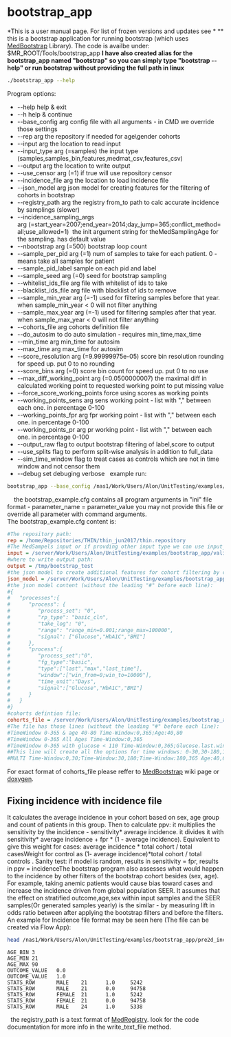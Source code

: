 # bootstrap_app
*This is a user manual page. For list of frozen versions and updates see *
**
this is a bootstrap application for running bootstrap (which uses [MedBootstrap](../../Infrastructure%20C%20Library/MedProcessTools%20Library/MedBootstrap.md) Library). The code is availbe under: $MR_ROOT/Tools/bootstrap_app
**I have also created alias for the bootstrap_app named "bootstrap" so you can simply type "bootstrap --help" or run bootstrap without providing the full path in linux**
 
```bash
./bootstrap_app --help
```
Program options:

- --help help & exit
- --h help & continue
- --base_config arg config file with all arguments - in CMD we override those settings
- --rep arg the repository if needed for age\gender cohorts
- --input arg the location to read input
- --input_type arg (=samples) the input type (samples,samples_bin,features,medmat_csv,features_csv)
- --output arg the location to write output
- --use_censor arg (=1) if true will use repository censor
- --incidence_file arg the location to load incidence file
- --json_model arg json model for creating features for the filtering of cohorts in bootstrap
- --registry_path arg the registry from_to path to calc accurate incidence by samplings (slower)
- --incidence_sampling_args arg (=start_year=2007;end_year=2014;day_jump=365;conflict_method=all;use_allowed=1)  the init argument string for theMedSamplingAge for the sampling. has default value
- --nbootstrap arg (=500) bootstrap loop count
- --sample_per_pid arg (=1) num of samples to take for each patient. 0 - means take all samples for patient
- --sample_pid_label sample on each pid and label
- --sample_seed arg (=0) seed for bootstrap sampling
- --whitelist_ids_file arg file with whitelist of ids to take
- --blacklist_ids_file arg file with blacklist of ids to remove
- --sample_min_year arg (=-1) used for filtering samples before that year. when sample_min_year < 0 will not filter anything
- --sample_max_year arg (=-1) used for filtering samples after that year. when sample_max_year < 0 will not filter anything
- --cohorts_file arg cohorts definition file
- --do_autosim to do auto simulation - requires min_time,max_time
- --min_time arg min_time for autosim
- --max_time arg max_time for autosim
- --score_resolution arg (=9.99999975e-05) score bin resolution rounding for speed up. put 0 to no rounding
- --score_bins arg (=0) score bin count for speed up. put 0 to no use
- --max_diff_working_point arg (=0.0500000007) the maximal diff in calculated working point to requested working point to put missing value
- --force_score_working_points force using scores as working points
- --working_points_sens arg sens working point - list with "," between each one. in percentage 0-100
- --working_points_fpr arg fpr working point - list with "," between each one. in percentage 0-100
- --working_points_pr arg pr working point - list with "," between each one. in percentage 0-100
- --output_raw flag to output bootstrap filtering of label,score to output
- --use_splits flag to perform split-wise analysis in addition to full_data
- --sim_time_window flag to treat cases as controls which are not in time window and not censor them
- --debug set debuging verbose
 
example run:
 
```bash
bootstrap_app --base_config /nas1/Work/Users/Alon/UnitTesting/examples/bootstrap_app/bootstrap_example.cfg
```
 
 
the bootstrap_example.cfg contains all program arguments in "ini" file format - parameter_name = parameter_value
you may not provide this file or override all parameter with command arguments.
The bootstrap_example.cfg content is:
 
```ini title="bootstrap_example.cfg"
#The repository path:
rep = /home/Repositories/THIN/thin_jun2017/thin.repository
#The MedSampels input or if provding other input type we can use input_type paramter
input = /server/Work/Users/Alon/UnitTesting/examples/bootstrap_app/validation_samples.preds
#where to write output path:
output = /tmp/bootstrap_test
#the json model to create additional features for cohort filtering by cohorts_file
json_model = /server/Work/Users/Alon/UnitTesting/examples/bootstrap_app/model_stats.json
#the json model content (without the leading "#" before each line):
#{
#   "processes":{
#      "process": {
#         "process_set": "0",
#         "rp_type": "basic_cln",
#         "take_log": "0",
#         "range": "range_min=0.001;range_max=100000",
#         "signal": ["Glucose","HbA1C","BMI"]
#      },
#      "process":{
#         "process_set":"0",
#         "fg_type":"basic",
#         "type":["last","max","last_time"],
#         "window":["win_from=0;win_to=10000"],
#         "time_unit":"Days",
#         "signal":["Glucose","HbA1C","BMI"]
#      }
#   }
#}
#cohorts defintion file:
cohorts_file = /server/Work/Users/Alon/UnitTesting/examples/bootstrap_app/bootstrap_new.params
#The file has those lines (without the leading "#" before each line):
#TimeWindow 0-365 & age 40-80 Time-Window:0,365;Age:40,80
#TimeWindow 0-365 All Ages Time-Window:0,365
#TimeWindow 0-365 with glucose < 110 Time-Window:0,365;Glucose.last.win_0_10000:0,110
##This line will create all the options for time windows: 0-30,30-180,180-365 with ages 40-60,60-80,40-80 for both male,females
#MULTI Time-Window:0,30;Time-Window:30,180;Time-Window:180,365 Age:40,60;Age:60,80;Age:40,80 Gender:1,1;Gender:2,2
```
For exact format of cohorts_file please reffer to [MedBootstrap](../../Infrastructure%20C%20Library/MedProcessTools%20Library/MedBootstrap.md) wiki page or [doxygen](https://Medial-EarlySign.github.io/MR_LIBS/classMedBootstrap.html#a719ddf45e236146cd0020b0f587b78a1).
 
## Fixing incidence with incidence file
It calculates the average incidence in your cohort based on sex, age group and count of patients in this group. Then to calculate ppv: it multiplies the sensitivity by the incidence - sensitivity* average incidence. it divides it with sensitivity* average incidence + fpr * (1 - average incidence). Equivalent to give this weight for cases: average incidence * total cohort / total casesWeight for control as (1- average incidence)*total cohort / total controls . Sanity test: if model is random, results in sensitivity = fpr, results in ppv = incidenceThe bootstrap program also assesses what would happen to the incidence by other filters of the bootstrap cohort besides (sex, age). For example, taking anemic patients would cause bias toward cases and increase the incidence driven from global population SEER. It assumes that the effect on stratified outcome,age,sex within input samples and the SEER samples(Or generated samples yearly) is the similar - by measuring lift in odds ratio between after applying the bootstrap filters and before the filters.
An example for Incidence file format may be seen here (The file can be created via Flow App):
 
```bash
head /nas1/Work/Users/Alon/UnitTesting/examples/bootstrap_app/pre2d_incidence_thin.new_format
```
```
AGE_BIN 3
AGE_MIN 21
AGE_MAX 90
OUTCOME_VALUE   0.0
OUTCOME_VALUE   1.0
STATS_ROW       MALE    21      1.0     5242
STATS_ROW       MALE    21      0.0     94758
STATS_ROW       FEMALE  21      1.0     5242
STATS_ROW       FEMALE  21      0.0     94758
STATS_ROW       MALE    24      1.0     5338
```
 
the registry_path is a text format of [MedRegistry](../../Infrastructure%20C%20Library/MedProcessTools%20Library/MedRegistry). look for the code documentation for more info in the write_text_file method.
 
